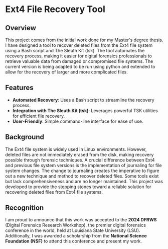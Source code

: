# Ext4 File Recovery Tool

## Overview

This project comes from the initial work done for my Master's degree thesis.  I have designed a tool to recover deleted files from the Ext4 file system using a Bash script and The Sleuth Kit (tsk). 
The tool automates the recovery process, making it easier for digital forensics professionals to retrieve valuable data from damaged or compromised file systems.  The current version is being adapted to be 
run using python and extended to allow for the recovery of larger and more complicated files.  

## Features

- **Automated Recovery**: Uses a Bash script to streamline the recovery process.
- **Integration with The Sleuth Kit (tsk)**: Leverages powerful TSK utilities for efficient file recovery.
- **User-Friendly**: Simple command-line interface for ease of use.

## Background

The Ext4 file system is widely used in Linux environments. However, deleted files are not immediately erased from the disk, making recovery possible through forensic techniques.  A crucial difference between Ext4 and previous file system versions is the implementation of journaling for file system changes.  The change to journaling creates the imperative to figure out a new technique and method to recover
deleted files.  Some tools exist but lack comprehensiveness and are no longer maintained.  This project was developed to provide the stepping stones toward a reliable solution for recovering deleted files from Ext4 file systems.

## Recognition

I am proud to announce that this work was accepted to the **2024 DFRWS** (Digital Forensics Research Workshop), the premier digital forensics conference in the world, held at Louisiana State University (LSU). Additionally, I was awarded a scholarship from the **National Science Foundation (NSF)** to attend this conference and present my work.
